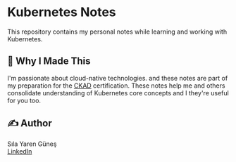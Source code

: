 # Kubernetes Notes

This repository contains my personal notes while learning and working with Kubernetes.

## 🎯 Why I Made This
I'm passionate about cloud-native technologies. and these notes are part of my preparation for the  [CKAD](https://www.cncf.io/certification/ckad/) certification. These notes help me and others consolidate understanding of Kubernetes core concepts and I they're useful for you too.

## ✍️ Author
Sıla Yaren Güneş  
[LinkedIn](https://www.linkedin.com/in/silayarengunes)
